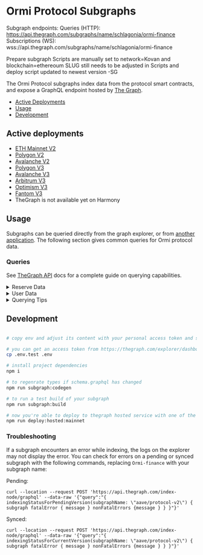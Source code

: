 
# Ormi Protocol Subgraphs

Subgraph endpoints:
Queries (HTTP):     https://api.thegraph.com/subgraphs/name/schlagonia/ormi-finance
Subscriptions (WS): wss://api.thegraph.com/subgraphs/name/schlagonia/ormi-finance

Prepare subgraph Scripts are manually set to network=Kovan and blockchain=ethereoum
SLUG still needs to be adjusted in Scripts and deploy script updated to newest version
-SG

The Ormi Protocol subgraphs index data from the protocol smart contracts, and expose a GraphQL endpoint hosted by [The Graph](https://thegraph.com).

- [Active Deployments](#active-deployments)
- [Usage](#usage)
- [Development](#deployment)

 
## Active deployments
-  [ETH Mainnet V2](https://thegraph.com/hosted-service/subgraph/aave/protocol-v2)
-  [Polygon V2](https://thegraph.com/hosted-service/subgraph/aave/aave-v2-matic)
-  [Avalanche V2](https://thegraph.com/hosted-service/subgraph/aave/protocol-v2-avalanche)
-  [Polygon V3](https://thegraph.com/hosted-service/subgraph/aave/protocol-v3-polygon)
-  [Avalanche V3](https://thegraph.com/hosted-service/subgraph/aave/protocol-v3-avalanche)
-  [Arbitrum V3](https://thegraph.com/hosted-service/subgraph/aave/protocol-v3-arbitrum)
-  [Optimism V3](https://thegraph.com/hosted-service/subgraph/aave/protocol-v3-optimism)
-  [Fantom V3](https://thegraph.com/hosted-service/subgraph/aave/protocol-v3-fantom)
- TheGraph is not available yet on Harmony

## Usage
  
Subgraphs can be queried directly from the graph explorer, or from [another application](https://thegraph.com/docs/en/developer/querying-from-your-app/). The following section gives common queries for Ormi protocol data.

### Queries

See [TheGraph API](https://thegraph.com/docs/en/developer/graphql-api/) docs for a complete guide on querying capabilities.

<details>
  <summary>Reserve Data</summary>

#### Reserve Summary

The `reserve` entity gives data on the assets of the protocol including rates, configuration, and total supply/borrow amounts.

The Ormi-utilities library includes a [`formatReserves`](https://github.com/aave/aave-utilities/#formatReserves) function which can be used to format all data into a human readable format. The queries to fetch data for passing into this function can be found [here](https://github.com/aave/aave-utilities#subgraph).


Why does the raw subgraph data not match app.Ormi.com?

 - aToken and debtToken balances are continuously increasing. The subgraph provides a snapshot of the balance at the time of indexing (not querying), which means fields affected by interest such as `totalLiquidity`, `availableLiquidity`, and `totalCurrentVariableDebt` will need to be formatted to get real-time values
 - All rates (liquidityRate, variableBorrowRate, stableBorrowRate) are expressed as *APR* with RAY units (10**27). To convert to the APY percentage as shown on the Ormi frontend: `supplyAPY = (((1  +  ((liquidityRate / 10**27) /  31536000))  ^  31536000)  -  1) * 100`. [`formatReserves`](https://github.com/aave/aave-utilities/#formatReserves) will perform this calculation for you.

</details>


<details>
  <summary>User Data</summary>
  
#### User Summary

The `userReserve` entity gives the supply and borrow balances for a particular user along with the underlying reserve data.

The Ormi-utilities library includes a [`formatUserSummary`](https://github.com/aave/aave-utilities#formatUserSummary) function which can be used to format all data into a human readable format. The queries to fetch data for passing into this function can be found [here](https://github.com/aave/aave-utilities#subgraph).

Why does the raw subgraph data not match my account balances on app.Ormi.com?

 - aToken and debtToken balances are continuously increasing. The subgraph provides a snapshot of the balance at the time of indexing (not querying), which means fields affected by interest such as `currentATokenBalance`, `currentVariableDebt`, and `currentStableDebt` will need to be formatted to get the real-time values


#### Transaction History


The `pool` parameter is the LendingPoolAddressesProvider (V2) or PoolAddressesProvider (V3) address which you can get from the [deployed contracts](https://docs.aave.com/developers/deployed-contracts/deployed-contracts) page.

```
userTransactions(
    where: { user: "lowercase_user_address", pool: "lowercase_pool_addresses_provider" }
    orderBy: timestamp
    orderDirection: desc
  ) {
    id
    timestamp
    ... on Deposit {
      amount
      reserve {
        symbol
        decimals
      }
    }
    ... on RedeemUnderlying {
      amount
      reserve {
        symbol
        decimals
      }
    }
    ... on Borrow {
      amount
      borrowRateMode
      borrowRate
      stableTokenDebt
      variableTokenDebt
      reserve {
        symbol
        decimals
      }
    }
    ... on UsageAsCollateral {
      fromState
      toState
      reserve {
        symbol
      }
    }
    ... on Repay {
      amount
      reserve {
        symbol
        decimals
      }
    }
    ... on Swap {
      borrowRateModeFrom
      borrowRateModeTo
      variableBorrowRate
      stableBorrowRate
      reserve {
        symbol
        decimals
      }
    }
    ... on LiquidationCall {
      collateralAmount
      collateralReserve {
        symbol
        decimals
      }
      principalAmount
      principalReserve {
        symbol
        decimals
      }
    }
  }
```

</details>

<details>
  <summary>Querying Tips</summary>

### Historical Queries

You can query for historical data by specifying a block number:

```
{
	reserves(block: {number: 14568297}){
  	symbol
  	liquidityRate
	}
}
```

To query based on a historical timestamp, you will need to convert the timstamp to the most recent block number, you will need to use an external tool such as [this](https://www.npmjs.com/package/ethereum-block-by-date).


### Pagination
  
 The Graph places a limit on the number of items which can returned by a single query (currently 100). To fetch a larger number of items, the `first` and `skip` parameters can be used to create paginated queries. 

For example, if you wanted to fetch the first 200 transactions for an Ormi market, you can't query 200 items at once, but you can achieve the same thing by concatenating the output of these queries:
```
{
  userTransactions(orderBy: timestamp, orderDirection: asc, first: 100, skip: 0){
    timestamp
  }
}
```
```
{
  userTransactions(orderBy: timestamp, orderDirection: asc, first: 100, skip: 100){
    timestamp
  }
}
```
</details>

## Development

```bash

# copy env and adjust its content with your personal access token and subgraph name

# you can get an access token from https://thegraph.com/explorer/dashboard
cp .env.test .env

# install project dependencies
npm i

# to regenrate types if schema.graphql has changed
npm run subgraph:codegen

# to run a test build of your subgraph
npm run subgraph:build

# now you're able to deploy to thegraph hosted service with one of the deploy commands:
npm run deploy:hosted:mainnet

```

### Troubleshooting

If a subgraph encounters an error while indexing, the logs on the explorer may not display the error. You can check for errors on a pending or synced subgraph with the following commands, replacing `Ormi-finance` with your subgraph name:

Pending:
```
curl --location --request POST 'https://api.thegraph.com/index-node/graphql' --data-raw '{"query":"{ indexingStatusForPendingVersion(subgraphName: \"aave/protocol-v2\") { subgraph fatalError { message } nonFatalErrors {message } } }"}'
```

Synced:

```
curl --location --request POST 'https://api.thegraph.com/index-node/graphql' --data-raw '{"query":"{ indexingStatusForCurrentVersion(subgraphName: \"aave/protocol-v2\") { subgraph fatalError { message } nonFatalErrors {message } } }"}'
```
